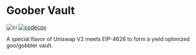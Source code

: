 # Goober Vault


![ci](https://github.com/gooberxyz/goobervault/actions/workflows/CI.yml/badge.svg)
[![codecov](https://codecov.io/gh/gooberxyz/goobervault/branch/master/graph/badge.svg)](https://codecov.io/gh/gooberxyz/goobervault/)

A special flavor of Uniswap V2 meets EIP-4626 to form a yield optimized goo/gobbler vault.